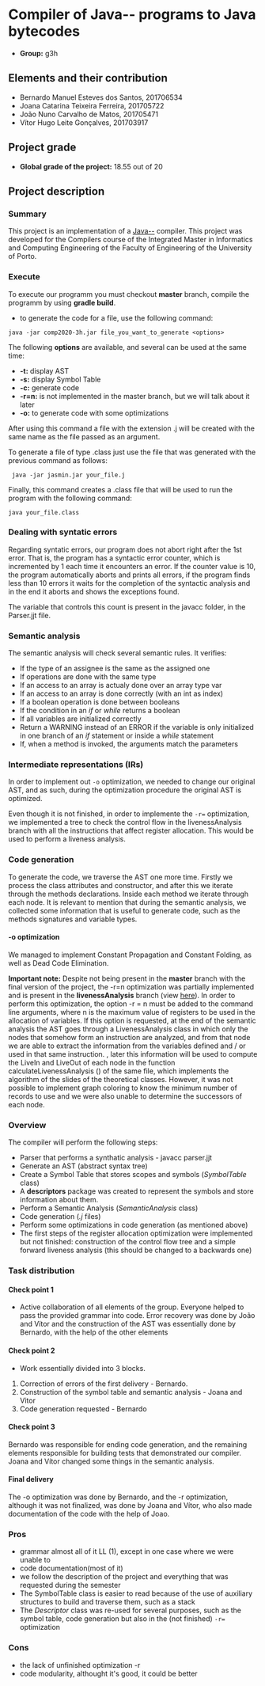 # Compiler of Java-- programs to Java bytecodes

* **Group:** g3h

## Elements and their contribution
* Bernardo Manuel Esteves dos Santos, 201706534 
* Joana Catarina Teixeira Ferreira, 201705722 
* João Nuno Carvalho de Matos, 201705471
* Vítor Hugo Leite Gonçalves, 201703917 

## Project grade
* **Global grade of the project:** 18.55 out of 20

## Project description

### Summary
This project is an implementation of a [Java--](https://cs.fit.edu/~ryan/cse4251/mini_java_grammar.html) compiler. 
This project was developed for the Compilers course of the Integrated Master in Informatics and Computing Engineering of the Faculty of Engineering of the University of Porto.

### Execute
To execute our programm you must checkout **master** branch, compile the programm by using **gradle build**.
* to generate the code for a file, use the following command:
```
java -jar comp2020-3h.jar file_you_want_to_generate <options>
```
The following **options** are available, and several can be used at the same time:
* **-t:** display AST
* **-s:** display Symbol Table
* **-c:** generate code
* **-r=n:** is not implemented in the master branch, but we will talk about it later
* **-o:** to generate code with some optimizations

After using this command a file with the extension .j will be created with the same name as the file passed as an argument.

To generate a file of type .class just use the file that was generated with the previous command as follows:

```
 java -jar jasmin.jar your_file.j 
```

Finally, this command creates a .class file that will be used to run the program with the following command:

```
java your_file.class
```

### Dealing with syntatic errors
Regarding syntatic errors, our program does not abort right after the 1st error. That is, the program has a syntactic error counter, which is incremented by 1 each time it encounters an error. If the counter value is 10, the program automatically aborts and prints all errors, if the program finds less than 10 errors it waits for the completion of the syntactic analysis and in the end it aborts and shows the exceptions found.

The variable that controls this count is present in the javacc folder, in the Parser.jjt file.


### Semantic analysis
The semantic analysis will check several semantic rules.
It verifies:
* If the type of an assignee is the same as the assigned one
* If operations are done with the same type
* If an access to an array is actualy done over an array type var
* If an access to an array is done correctly (with an int as index)
* If a boolean operation is done between booleans
* If the condition in an *if* or *while* returns a boolean
* If all variables are initialized correctly
* Return a WARNING instead of an ERROR if the variable is only initialized in one branch of an *if* statement or inside a *while* statement
* If, when a method is invoked, the arguments match the parameters


### Intermediate representations (IRs)
In order to implement out ```-o``` optimization, we needed to change our original AST, and as such, during the optimization procedure the original AST is optimized.

Even though it is not finished, in order to implemente the ```-r=``` optimization, we implemented a tree to check the control flow in the livenessAnalysis branch with all the instructions that affect register allocation. This would be used to perform a liveness analysis.



### Code generation

To generate the code, we traverse the AST one more time.
Firstly we process the class attributes and constructor, and after this we iterate through the methods declarations. Inside each method we iterate through each node.
It is relevant to mention that during the semantic analysis, we collected some information that is useful to generate code, such as the methods signatures and variable types.

#### -o optimization
We managed to implement Constant Propagation and Constant Folding, as well as Dead Code Elimination.

**Important note:**
Despite not being present in the **master** branch with the final version of the project, the -r=n optimization was partially implemented and is present in the **livenessAnalysis** branch (view [here](https://bitbucket.org/specsfeup/comp2020-3h/src/livenessAnalysis/)).
In order to perform this optimization, the option -r = n must be added to the command line arguments, where n is the maximum value of registers to be used in the allocation of variables.
If this option is requested, at the end of the semantic analysis the AST goes through a LivenessAnalysis class in which only the nodes that somehow form an instruction are analyzed, and from that node we are able to extract the information from the variables defined and / or used in that same instruction. , later this information will be used to compute the LiveIn and LiveOut of each node in the function calculateLivenessAnalysis () of the same file, which implements the algorithm of the slides of the theoretical classes. However, it was not possible to implement graph coloring to know the minimum number of records to use and we were also unable to determine the successors of each node.


### Overview
The compiler will perform the following steps:
* Parser that performs a synthatic analysis - javacc parser.jjt 
* Generate an AST (abstract syntax tree)
* Create a Symbol Table that stores scopes and symbols (*SymbolTable* class)
* A **descriptors** package was created to represent the symbols and store information about them. 
* Perform a Semantic Analysis (*SemanticAnalysis* class)
* Code generation (*.j* files)
* Perform some optimizations in code generation (as mentioned above)
* The first steps of the register allocation optimization were implemented but not finished: construction of the control flow tree and a simple forward liveness analysis (this should be changed to a backwards one)


    
### Task distribution

#### Check point 1
* Active collaboration of all elements of the group.
Everyone helped to pass the provided grammar into code.
Error recovery was done by João and Vítor and the construction of the AST was essentially done by Bernardo, with the help of the other elements
#### Check point 2
* Work essentially divided into 3 blocks.
1. Correction of errors of the first delivery - Bernardo.
2. Construction of the symbol table and semantic analysis - Joana and Vitor
3. Code generation requested - Bernardo
#### Check point 3
Bernardo was responsible for ending code generation, and the remaining elements responsible for building tests that demonstrated our compiler. Joana and Vítor changed some things in the semantic analysis.
#### Final delivery
The -o optimization was done by Bernardo, and the -r optimization, although it was not finalized, was done by Joana and Vítor, who also made documentation of the code with the help of Joao.

### Pros
* grammar almost all of it LL (1), except in one case where we were unable to
* code documentation(most of it)
* we follow the description of the project and everything that was requested during the semester
* The SymbolTable class is easier to read because of the use of auxiliary structures to build and traverse them, such as a stack
* The *Descriptor* class was re-used for several purposes, such as the symbol table, code generation but also in the (not finished) ```-r=``` optimization

### Cons
* the lack of unfinished optimization -r
* code modularity, althought it's good, it could be better
